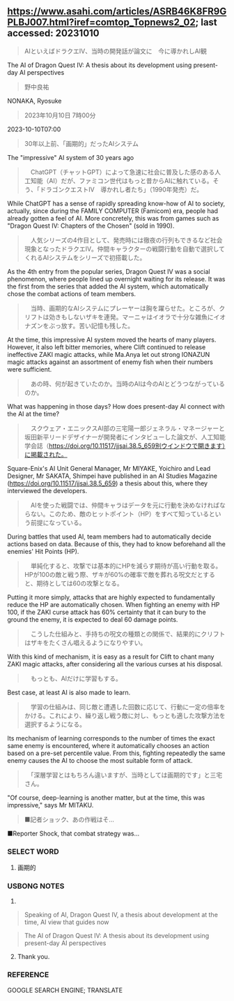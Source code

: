 ## https://www.asahi.com/articles/ASRB46K8FR9GPLBJ007.html?iref=comtop_Topnews2_02; last accessed: 20231010

> AIといえばドラクエⅣ、当時の開発話が論文に　今に導かれしAI観

The AI of Dragon Quest IV: A thesis about its development using present-day AI perspectives

> 野中良祐

NONAKA, Ryosuke

> 2023年10月10日 7時00分

2023-10-10T07:00

> 30年以上前、「画期的」だったAIシステム

The "impressive" AI system of 30 years ago

>　ChatGPT（チャットGPT）によって急速に社会に普及した感のある人工知能（AI）だが、ファミコン世代はもっと昔からAIに触れている。そう、「ドラゴンクエストⅣ　導かれし者たち」（1990年発売）だ。

While ChatGPT has a sense of rapidly spreading know-how of AI to society, actually, since during the FAMILY COMPUTER (Famicom) era, people had already gotten a feel of AI. More concretely, this was from games such as "Dragon Quest IV: Chapters of the Chosen" (sold in 1990).  

>　人気シリーズの4作目として、発売時には徹夜の行列もできるなど社会現象となったドラクエⅣ。仲間キャラクターの戦闘行動を自動で選択してくれるAIシステムをシリーズで初搭載した。

As the 4th entry from the popular series, Dragon Quest IV was a social phenomenon, where people lined up overnight waiting for its release. It was the first from the series that added the AI system, which automatically chose the combat actions of team members.

>　当時、画期的なAIシステムにプレーヤーは胸を躍らせた。ところが、クリフトは効きもしないザキを連発。マーニャはイオラで十分な雑魚にイオナズンをぶっ放す。苦い記憶も残した。

At the time, this impressive AI system moved the hearts of many players. However, it also left bitter memories, where Clift continued to release ineffective ZAKI magic attacks, while Ma.Anya let out strong IONAZUN magic attacks against an assortment of enemy fish when their numbers were sufficient.

>　あの時、何が起きていたのか。当時のAIは今のAIとどうつながっているのか。

What was happening in those days? How does present-day AI connect with the AI at the time?

>　スクウェア・エニックスAI部の三宅陽一郎ジェネラル・マネージャーと坂田新平リードデザイナーが開発者にインタビューした論文が、人工知能学会誌（https://doi.org/10.11517/jjsai.38.5_659別ウインドウで開きます）に掲載された。

Square-Enix's AI Unit General Manager, Mr MIYAKE, Yoichiro and Lead Designer, Mr SAKATA, Shimpei have published in an AI Studies Magazine (https://doi.org/10.11517/jjsai.38.5_659) a thesis about this, where they interviewed the developers.

>　AIを使った戦闘では、仲間キャラはデータを元に行動を決めなければならない。このため、敵のヒットポイント（HP）をすべて知っているという前提になっている。

During battles that used AI, team members had to automatically decide actions based on data. Because of this, they had to know beforehand all the enemies' Hit Points (HP).

>　単純化すると、攻撃では基本的にHPを減らす期待が高い行動を取る。HPが100の敵と戦う際、ザキが60%の確率で敵を葬れる呪文だとすると、期待としては60の攻撃となる。

Putting it more simply, attacks that are highly expected to fundamentally reduce the HP are automatically chosen. When fighting an enemy with HP 100, if the ZAKI curse attack has 60% certainty that it can bury to the ground the enemy, it is expected to deal 60 damage points. 

>　こうした仕組みと、手持ちの呪文の種類との関係で、結果的にクリフトはザキをたくさん唱えるようになりやすい。

With this kind of mechanism, it is easy as a result for Clift to chant many ZAKI magic attacks, after considering all the various curses at his disposal.

>　もっとも、AIだけに学習もする。

Best case, at least AI is also made to learn.

>　学習の仕組みは、同じ敵と遭遇した回数に応じて、行動に一定の倍率をかける。これにより、繰り返し戦う敵に対し、もっとも適した攻撃方法を選択するようになる。

Its mechanism of learning corresponds to the number of times the exact same enemy is encountered, where it automatically chooses an action based on a pre-set percentile value. From this, fighting repeatedly the same enemy causes the AI to choose the most suitable form of attack.

>　「深層学習とはもちろん違いますが、当時としては画期的です」と三宅さん。

"Of course, deep-learning is another matter, but at the time, this was impressive," says Mr MITAKU.

> ■記者ショック、あの作戦はそ…

■Reporter Shock, that combat strategy was...

### SELECT WORD

1) 画期的

### USBONG NOTES

1) 

> Speaking of AI, Dragon Quest IV, a thesis about development at the time, AI view that guides now 

> The AI of Dragon Quest IV: A thesis about its development using present-day AI perspectives

2) Thank you.


### REFERENCE

GOOGLE SEARCH ENGINE; TRANSLATE
